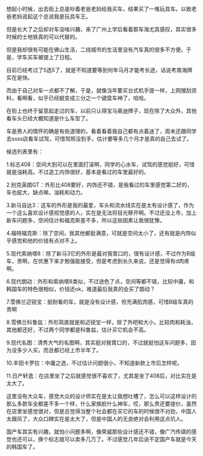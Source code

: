 想起小时候，出去街上总是吵着老爸老妈给我买车，结果买了一堆玩具车。以致老爸老妈说起这个总说我是玩具车王。

但是长大了之后却对车没啥兴趣，来了广州上学后看着那车海尤其感叹，其实很多时候的士地铁真的可以代替的。

但是我却很有可能在佛山生活，二线城市的生活里没有汽车真的很多不方便。于是，学车买车被提上了日程。

目前已经考过了5选5了，就是不知道要等到何年马月才能考长途，话说考南海牌实在是快。

而由于自己对车一点都不了解，于是，就像当年要买台式机手提一样，上网搜刮资料，看啊看，似乎已经蜕变成三分之一个键盘车神了，哈哈。

在街上也终于留意起走过的车，以前只认得宝马奥迪牌子，现在除了大众外，其他看车头已经大概知道是什么车型了。

车是男人的情怀的确是有些道理的，看着看着我自己都有点着迷了，周末还跟同学去ssss店看车试驾，可惜驾照没到手，估计要等多几个月才是真的自己去试了。

候选列表里有：

1.标志408：空间大到可以在里面打滚啊，同学的心水车，试驾的感觉挺好，可惜就是油耗高。不过造工内饰很好，基本是看过的车里最好的。

2.别克英朗GT：外形比408要好，内饰还不错，是我看过的车里感觉第二好的，车也挺大，缺点嘛，油耗和动力。

3.新马自达3：这车的外形是我的最爱，车头和流水线实在是太有设计感了，作为一个这么喜欢设计感视觉感的人，实在是无法将目光移开啊。不过还没上市，加上新车问题多，空间估计和福克斯差不多，所以这些因素让我很犹豫。

4.福特福克斯：除了空间，我其他都挺满意，可就是空间太小了，还有就是内饰似乎感觉和他的价钱有点对不上。

5.现代索纳塔8：除了新马3它的外形是最对我胃口的，很有设计感，不过作为B级车，贵啊，在优惠下来才勉强能接受，但是考虑到长久来说，还是觉得有d肉疼啊。

6.现代朗动：外形和索纳塔8类似，不过逊色了点，空间等都不错，比较中庸，和韩国车的特色很相似，价钱还ok，难道最后我真的会买了朗动？

7.雪佛兰迈锐宝：挺耐看的车，就是没有设计感，但充满肌肉感，可惜B级车真的贵啊

8.雪佛兰科鲁兹：外形简直就是和迈锐宝一样，除了外吧和大小。比较肉和耗油，其他都还好，不过两个同学都是科鲁兹，估计买它机会不高。

9.现代名图：清秀大气的名图啊，其实挺对我胃口的，不过就挺怕这车问题多，因为没多少人买，而且都已经上市半年了。

10.丰田卡罗拉：中庸之选，不过估计问题很小，不知道新款上市后怎样呢。

11.日产轩逸：在店里坐了之后就感觉很不喜欢了，尤其是坐了408后，对比实在是太大了。

这里没有大众车，感觉大众的设计师实在是太让我想吐槽了，怎么可以这样设计的那么多款车全都差不多一个样，什么家族脸什么神车，哎，那么贵还要提价，虽然在店里坐感觉很对，但是总觉得当整个社会都在买它的车的时候很不对劲，中国人太跟风了，大众口碑实在是太大了，但是中国人的无良绝对会利用这点坑人。

国产车其实有兴趣，就怕小问题多啊，像荣威那些设计感还不错，像广汽传祺的感觉也还可以，换个标志就可以卖多几万了。不过感觉几年后说不定国产车就是今天的韩国车了。

